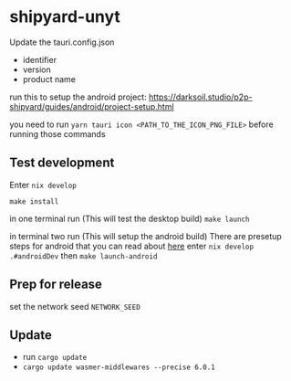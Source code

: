 # shipyard-unyt

Update the tauri.config.json

- identifier
- version
- product name

run this to setup the android project:
https://darksoil.studio/p2p-shipyard/guides/android/project-setup.html

you need to run `yarn tauri icon <PATH_TO_THE_ICON_PNG_FILE>` before running those commands

## Test development

Enter `nix develop`

`make install`

in one terminal run (This will test the desktop build)
`make launch`

in terminal two run (This will setup the android build)
There are presetup steps for android that you can read about [here](https://darksoil.studio/p2p-shipyard/guides/android/device-setup.html)
enter `nix develop .#androidDev`
then
`make launch-android`

## Prep for release

set the network seed `NETWORK_SEED`

## Update

- run `cargo update`
- `cargo update wasmer-middlewares --precise 6.0.1`
